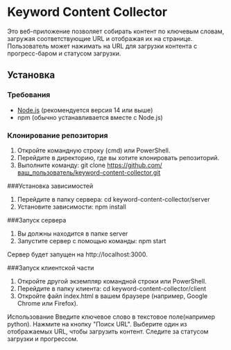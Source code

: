 # Keyword Content Collector

Это веб-приложение позволяет собирать контент по ключевым словам, загружая соответствующие URL и отображая их на странице. Пользователь может нажимать на URL для загрузки контента с прогресс-баром и статусом загрузки.

## Установка

### Требования

- [Node.js](https://nodejs.org/) (рекомендуется версия 14 или выше)
- npm (обычно устанавливается вместе с Node.js)

### Клонирование репозитория

1. Откройте командную строку (cmd) или PowerShell.
2. Перейдите в директорию, где вы хотите клонировать репозиторий.
3. Выполните команду: git clone https://github.com/ваш_пользователь/keyword-content-collector.git

###Установка зависимостей

1. Перейдите в папку сервера: cd keyword-content-collector/server
2. Установите зависимости: npm install

###Запуск сервера

1. Вы должны находится в папке server
2. Запустите сервер с помощью команды: npm start

Сервер будет запущен на http://localhost:3000.

###Запуск клиентской части

1. Откройте другой экземпляр командной строки или PowerShell.
2. Перейдите в папку клиента: cd keyword-content-collector/client
3. Откройте файл index.html в вашем браузере (например, Google Chrome или Firefox).

Использование
Введите ключевое слово в текстовое поле(например python).
Нажмите на кнопку "Поиск URL".
Выберите один из отображаемых URL, чтобы загрузить контент.
Следите за статусом загрузки и прогрессом.
